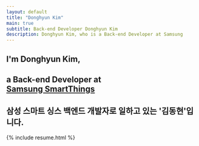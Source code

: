 ```yaml
---
layout: default
title: "Donghyun Kim"
main: true
subtitle: Back-end Developer Donghyun Kim
description: Donghyun Kim, who is a Back-end Developer at Samsung
---
```

<div class="intro-animation">
<section class="explanation">
    <h1 class="intro">
    I'm Donghyun Kim,
    </h1>
    <h1 class="intro">a Back-end Developer at 
        <div class="intro-link">
            <a class="transition" href="https://www.smartthings.com" target="_blank">
                Samsung SmartThings
            </a>
            <div class="underline-mask transition"></div>
            <div class="underline"></div>
        </div>
    </h1>
    <h2 class="intro">삼성 스마트 싱스 백엔드 개발자로 일하고 있는 '김동현'입니다.</h2>
</section>
</div>
{% include resume.html %}
